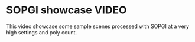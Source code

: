 # SOPGI showcase VIDEO
This video showcase some sample scenes processed with SOPGI at a very high settings and poly count.
